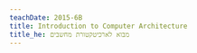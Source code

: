 ```yaml
---
teachDate: 2015-6B
title: Introduction to Computer Architecture
title_he: מבוא לארכיטקטורת מחשבים
---
```

